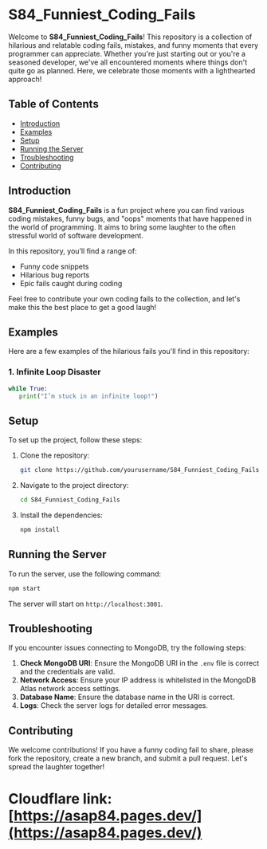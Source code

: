 # S84_Funniest_Coding_Fails

Welcome to **S84_Funniest_Coding_Fails**! This repository is a collection of hilarious and relatable coding fails, mistakes, and funny moments that every programmer can appreciate. Whether you're just starting out or you're a seasoned developer, we've all encountered moments where things don't quite go as planned. Here, we celebrate those moments with a lighthearted approach!

## Table of Contents

- [Introduction](#introduction)
- [Examples](#examples)
- [Setup](#setup)
- [Running the Server](#running-the-server)
- [Troubleshooting](#troubleshooting)
- [Contributing](#contributing)

## Introduction

**S84_Funniest_Coding_Fails** is a fun project where you can find various coding mistakes, funny bugs, and "oops" moments that have happened in the world of programming. It aims to bring some laughter to the often stressful world of software development.

In this repository, you’ll find a range of:

- Funny code snippets
- Hilarious bug reports
- Epic fails caught during coding

Feel free to contribute your own coding fails to the collection, and let's make this the best place to get a good laugh!

## Examples

Here are a few examples of the hilarious fails you'll find in this repository:

### 1. Infinite Loop Disaster

```python
while True:
   print("I’m stuck in an infinite loop!")
```

## Setup

To set up the project, follow these steps:

1. Clone the repository:
   ```sh
   git clone https://github.com/yourusername/S84_Funniest_Coding_Fails.git
   ```
2. Navigate to the project directory:
   ```sh
   cd S84_Funniest_Coding_Fails
   ```
3. Install the dependencies:
   ```sh
   npm install
   ```

## Running the Server

To run the server, use the following command:

```sh
npm start
```

The server will start on `http://localhost:3001`.

## Troubleshooting

If you encounter issues connecting to MongoDB, try the following steps:

1. **Check MongoDB URI**: Ensure the MongoDB URI in the `.env` file is correct and the credentials are valid.
2. **Network Access**: Ensure your IP address is whitelisted in the MongoDB Atlas network access settings.
3. **Database Name**: Ensure the database name in the URI is correct.
4. **Logs**: Check the server logs for detailed error messages.

## Contributing

We welcome contributions! If you have a funny coding fail to share, please fork the repository, create a new branch, and submit a pull request. Let's spread the laughter together!

# Cloudflare link: [https://asap84.pages.dev/](https://asap84.pages.dev/)